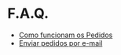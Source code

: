 # F.A.Q.


 - [Como funcionam os Pedidos](/faq/pedidoexemploA.md)
 - [Enviar pedidos por e-mail](/faq/pedidoemail.md)

 
